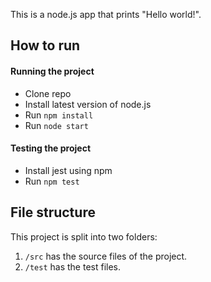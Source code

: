 This is a node.js app that prints "Hello world!". 

## How to run

#### Running the project
- Clone repo
- Install latest version of node.js
- Run `npm install`
- Run `node start`

#### Testing the project
- Install jest using npm
- Run `npm test`

## File structure
This project is split into two folders:

1. `/src` has the source files of the project.
2. `/test` has the test files.